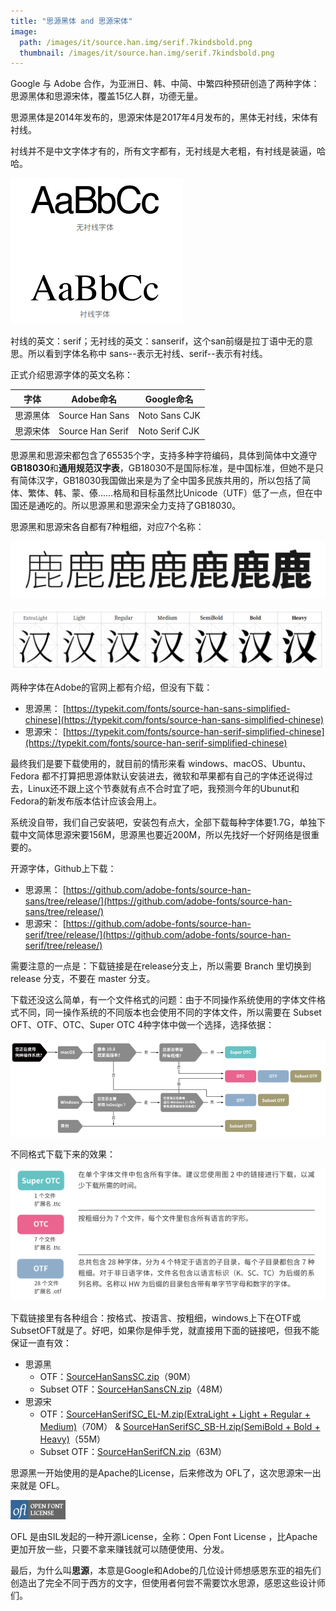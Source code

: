 ```yaml
---
title: "思源黑体 and 思源宋体"
image: 
  path: /images/it/source.han.img/serif.7kindsbold.png
  thumbnail: /images/it/source.han.img/serif.7kindsbold.png
---
```


Google 与 Adobe 合作，为亚洲日、韩、中简、中繁四种预研创造了两种字体：思源黑体和思源宋体，覆盖15亿人群，功德无量。

思源黑体是2014年发布的，思源宋体是2017年4月发布的，黑体无衬线，宋体有衬线。

衬线并不是中文字体才有的，所有文字都有，无衬线是大老粗，有衬线是装逼，哈哈。

![](/images/it/source.han.img/serif.and.sanserif.png)

衬线的英文：serif；无衬线的英文：sanserif，这个san前缀是拉丁语中无的意思。所以看到字体名称中 sans--表示无衬线、serif--表示有衬线。

正式介绍思源字体的英文名称：

|字体|Adobe命名|Google命名|
|----|---------|----------|
|思源黑体|Source Han Sans|Noto Sans CJK|
|思源宋体|Source Han Serif|Noto Serif CJK|

思源黑和思源宋都包含了65535个字，支持多种字符编码，具体到简体中文遵守**GB18030**和**通用规范汉字表**，GB18030不是国际标准，是中国标准，但她不是只有简体汉字，GB18030我国做出来是为了全中国多民族共用的，所以包括了简体、繁体、韩、蒙、傣……格局和目标虽然比Unicode（UTF）低了一点，但在中国还是通吃的。所以思源黑和思源宋全力支持了GB18030。

思源黑和思源宋各自都有7种粗细，对应7个名称：

![](/images/it/source.han.img/sanserif.7kindsbold.png)

![](/images/it/source.han.img/serif.7kindsbold.png)

两种字体在Adobe的官网上都有介绍，但没有下载：

* 思源黑： [https://typekit.com/fonts/source-han-sans-simplified-chinese](https://typekit.com/fonts/source-han-sans-simplified-chinese)
* 思源宋： [https://typekit.com/fonts/source-han-serif-simplified-chinese](https://typekit.com/fonts/source-han-serif-simplified-chinese)

最终我们是要下载使用的，就目前的情形来看 windows、macOS、Ubuntu、Fedora 都不打算把思源体默认安装进去，微软和苹果都有自己的字体还说得过去，Linux还不跟上这个节奏就有点不合时宜了吧，我预测今年的Ubunut和Fedora的新发布版本估计应该会用上。

系统没自带，我们自己安装吧，安装包有点大，全部下载每种字体要1.7G，单独下载中文简体思源宋要156M，思源黑也要近200M，所以先找好一个好网络是很重要的。

开源字体，Github上下载： 

* 思源黑： [https://github.com/adobe-fonts/source-han-sans/tree/release/](https://github.com/adobe-fonts/source-han-sans/tree/release/)
* 思源宋： [https://github.com/adobe-fonts/source-han-serif/tree/release/](https://github.com/adobe-fonts/source-han-serif/tree/release/)

需要注意的一点是：下载链接是在release分支上，所以需要 Branch 里切换到 release 分支，不要在 master 分支。

下载还没这么简单，有一个文件格式的问题：由于不同操作系统使用的字体文件格式不同，同一操作系统的不同版本也会使用不同的字体文件，所以需要在 Subset OFT、OTF、OTC、Super OTC 4种字体中做一个选择，选择依据：

![](/images/it/source.han.img/select.filetype.png)

不同格式下载下来的效果：

![](/images/it/source.han.img/otf.otc.png)

下载链接里有各种组合：按格式、按语言、按粗细，windows上下在OTF或SubsetOFT就是了。好吧，如果你是伸手党，就直接用下面的链接吧，但我不能保证一直有效：

* 思源黑
    - OTF：[SourceHanSansSC.zip](https://github.com/adobe-fonts/source-han-sans/raw/release/OTF/SourceHanSansSC.zip)（90M）
    - Subset OTF：[SourceHanSansCN.zip](https://github.com/adobe-fonts/source-han-sans/raw/release/SubsetOTF/SourceHanSansCN.zip)（48M）
* 思源宋
    - OTF：[SourceHanSerifSC_EL-M.zip(ExtraLight + Light + Regular + Medium)](https://github.com/adobe-fonts/source-han-serif/raw/release/OTF/SourceHanSerifSC_EL-M.zip)（70M） & [SourceHanSerifSC_SB-H.zip(SemiBold + Bold + Heavy)](https://github.com/adobe-fonts/source-han-serif/raw/release/OTF/SourceHanSerifSC_SB-H.zip)（55M）
    - Subset OTF：[SourceHanSerifCN.zip](https://github.com/adobe-fonts/source-han-serif/raw/release/SubsetOTF/SourceHanSerifCN.zip)（63M）

思源黑一开始使用的是Apache的License，后来修改为 OFL了，这次思源宋一出来就是 OFL。

![](/images/it/source.han.img/OFLLogoRectColor.png)

OFL 是由SIL发起的一种开源License，全称：Open Font License ，比Apache更加开放一些，只要不拿来赚钱就可以随便使用、分发。

最后，为什么叫**思源**，本意是Google和Adobe的几位设计师想感恩东亚的祖先们创造出了完全不同于西方的文字，但使用者何尝不需要饮水思源，感恩这些设计师们。